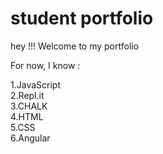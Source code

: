 # student portfolio
hey !!! Welcome to my portfolio

For now, I know :

1.JavaScript \
2.Repl.it \
3.CHALK \
4.HTML \
5.CSS \
6.Angular 
